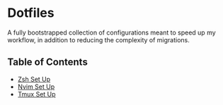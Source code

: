 # Dotfiles

A fully bootstrapped collection of configurations meant to speed up my workflow,
in addition to reducing the complexity of migrations.

## Table of Contents

- [Zsh Set Up](./shell)
- [Nvim Set Up](./nvim)
- [Tmux Set Up]('./tmux')
